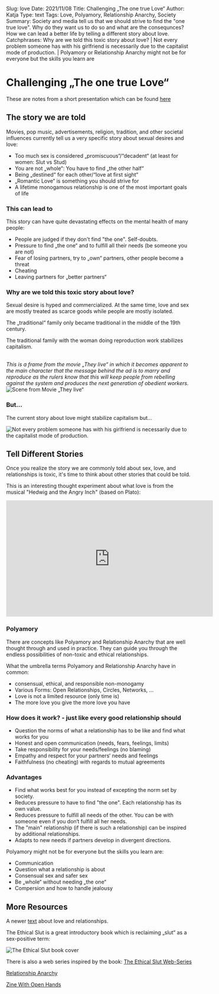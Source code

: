 Slug: love
Date: 2021/11/08
Title: Challenging „The one true Love“
Author: Katja
Type: text
Tags: Love, Polyamory, Relationship Anarchy, Society
Summary: Society and media tell us that we should strive to find the "one true love". Why do they want us to do so and what are the consequnces? How we can lead a better life by telling a different story about love.
Catchphrases:  Why are we told this toxic story about love? | Not every problem someone has with his girlfriend is necessarily due to the capitalist mode of production. | Polyamory or Relationship Anarchy might not be for everyone but the skills you learn are

# Challenging „The one true Love“

These are notes from a short presentation which can be found <a href="/documents/love.pdf" target="__blank">here</a>

## The story we are told

Movies, pop music, advertisements, religion, tradition, and other societal influences currently tell us a very specific story about sexual desires and love:

* Too much sex is considered „promiscuous“/“decadent“ (at least for women: Slut vs Stud)
* You are not „whole“: You have to find „the other half“
* Being „destined“ for each other/“love at first sight“
* „Romantic Love“ is something you should strive for
* A lifetime monogamous relationship is one of the most important goals of life

### This can lead to

This story can have quite devastating effects on the mental health of many people:

* People are judged if they don't find "the one". Self-doubts.
* Pressure to find „the one“ and to fulfill all their needs (be someone you are not)
* Fear of losing partners, try to „own“ partners, other people become a threat
* Cheating
* Leaving partners for „better partners“


### Why are we told this toxic story about love?

Sexual desire is hyped and commercialized. At the same time, love and sex are mostly treated as scarce goods while people are mostly isolated.

The „traditional“ family only became traditional in the middle of the 19th century.

The traditional family with the woman doing reproduction work stabilizes capitalism.


<br/>
<i>This is a frame from the movie „They live“ in which it becomes apparent to the main character that the message behind the ad is to marry and reproduce as
the rulers know that this will keep people from rebelling against the system and produces the next generation of obedient workers.</i>

<img src="/images/love_marryandreproduce.jpg" alt="Scene from Movie „They live“">

### But...

The current story about love might stabilize capitalism but...

<img src="/images/love_capitalism.jpg" alt="Not every problem someone has with his girlfriend is necessarily due to the capitalist mode of production.">


## Tell Different Stories

Once you realize the story we are commonly told about sex, love, and relationships is toxic, it's time to
think about other stories that could be told.

This is an interesting thought experiment about what love is from the musical "Hedwig and the Angry Inch" (based on Plato):

<iframe src="https://player.vimeo.com/video/216912061?h=ff488844d1" width="560" height="315" frameborder="0" allow="autoplay; fullscreen; picture-in-picture" allowfullscreen></iframe>

### Polyamory

There are concepts like Polyamory and Relationship Anarchy that are well thought through and used in practice.
They can guide you through the endless possibilities of non-toxic and ethical relationships.

What the umbrella terms Polyamory and Relationship Anarchy have in common:

* consensual, ethical, and responsible non-monogamy
* Various Forms: Open Relationships, Circles, Networks, ...
* Love is not a limited resource (only time is)
* The more love you give the more love you have


### How does it work? - just like every good relationship should

* Question the norms of what a relationship has to be like and find what works for you
* Honest and open communication (needs, fears, feelings, limits)
* Take responsibility for your needs/feelings (no blaming)
* Empathy and respect for your partners‘ needs and feelings
* Faithfulness (no cheating) with regards to mutual agreements

### Advantages

* Find what works best for you instead of excepting the norm set by society.
* Reduces pressure to have to find "the one". Each relationship has its own value.
* Reduces pressure to fulfill all needs of the other. You can be with someone even if you don‘t fulfill all her needs.
* The "main" relationship (if there is such a relationship) can be inspired by additional relationships.
* Adapts to new needs if partners develop in divergent directions.

Polyamory might not be for everyone but the skills you learn are:

* Communication
* Question what a relationship is about
* Consensual sex and safer sex
* Be „whole“ without needing „the one“
* Compersion and how to handle jealousy

## More Resources

A newer [text](/en/texts/relationships) about love and relationships.

The Ethical Slut is a great introductory book which is reclaiming „slut“ as a sex-positive term:

<img src="/images/love_ethical_slut.jpg" alt="The Ethical Slut book cover">

There is also a web series inspired by the book: <a href="https://www.youtube.com/channel/UCHL0tVF5VPueX1Oc6KXtpzA/playlists" target="__blank">The Ethical Slut Web-Series</a>

<a href="http://www.relationship-anarchy.com/" target="__blank">Relationship Anarchy</a>

<a href="/documents/withOpenHands.pdf" target="__blank">Zine With Open Hands</a>
